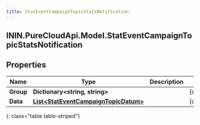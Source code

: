 ```yaml
---
title: StatEventCampaignTopicStatsNotification
---
```

## ININ.PureCloudApi.Model.StatEventCampaignTopicStatsNotification

## Properties

|Name | Type | Description | Notes|
|------------ | ------------- | ------------- | -------------|
| **Group** | **Dictionary&lt;string, string&gt;** |  | [optional] |
| **Data** | [**List&lt;StatEventCampaignTopicDatum&gt;**](StatEventCampaignTopicDatum.html) |  | [optional] |
{: class="table table-striped"}


